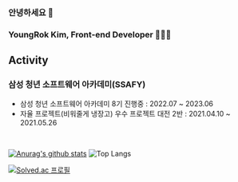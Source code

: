 ### 안녕하세요 👋
### YoungRok Kim, Front-end Developer 👨🏻‍💻

## Activity
### 삼성 청년 소프트웨어 아카데미(SSAFY)
- 삼성 청년 소프트웨어 아카데미 8기 진행중 : 2022.07 ~ 2023.06
- 자율 프로젝트(비워줄게 냉장고) 우수 프로젝트 대전 2반 : 2021.04.10 ~ 2021.05.26

<br>

[![Anurag's github stats](https://github-readme-stats.vercel.app/api?username=yr7256&show_icons=true&theme={theme})](https://github.com/yr7256/)
![Top Langs](https://github-readme-stats.vercel.app/api/top-langs/?username=yr7256&layout=compact&langs_count=8&hide=java)

[![Solved.ac 프로필](http://mazassumnida.wtf/api/generate_badge?boj=yr7256)](https://solved.ac/yr7256)
